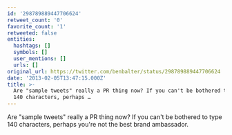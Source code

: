 ```yaml
---
id: '298789889447706624'
retweet_count: '0'
favorite_count: '1'
retweeted: false
entities:
  hashtags: []
  symbols: []
  user_mentions: []
  urls: []
original_url: https://twitter.com/benbalter/status/298789889447706624
date: '2013-02-05T13:47:15.000Z'
title: >-
  Are "sample tweets" really a PR thing now? If you can't be bothered to type
  140 characters, perhaps …
---
```


Are "sample tweets" really a PR thing now? If you can't be bothered to type 140 characters, perhaps you're not the best brand ambassador.